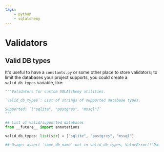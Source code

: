 ```yaml
---
tags:
    - python
    - sqlalchemy
---
```


# Validators

## Valid DB types

It's useful to have a `constants.py` or some other place to store validators; to limit the databases your project supports, you could create a `valid_db_types` variable, like:

```python title="constants.py - valid_db_types" linenums="1"
"""Validators for custom SQLAlchemy utilities.

`valid_db_types`: List of strings of supported database types.

Supported: `["sqlite", "postgres", "mssql"]`
"""

## List of valid/supported databases
from __future__ import annotations

valid_db_types: list[str] = ["sqlite", "postgres", "mssql"]

## Usage: assert 'some_db_name' not in valid_db_types, ValueError(f"Database 'some_db_name' is not supported. Supported databases: {valid_db_types}")
```
